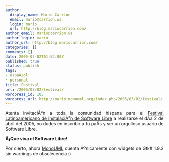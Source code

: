```yaml
---
author:
  display_name: Mario Carrion
  email: mario@carrion.ws
  login: mario
  url: http://blog.mariocarrion.com/
author_email: mario@carrion.ws
author_login: mario
author_url: http://blog.mariocarrion.com/
categories: []
comments: []
date: 2005-03-02T01:52:00Z
published: true
status: publish
tags:
- espaÃ±ol
- personal
title: Festival
url: /2005/03/02/festival/
wordpress_id: 105
wordpress_url: http://mario.monouml.org/index.php/2005/03/02/festival/
---
```


<div style="clear:both;"></div>
<p align="justify">Atenta invitaciÃ³n a toda la comunidad hispana para el <a href="http://installfest.info//default">Festival Latinoamericano de InstalaciÃ³n de Software Libre</a> a realizarse el dÃ­a 2 de abril del 2005, no dudes en inscribir a tu paÃ­s y ser un orgulloso usuario de Software Libre.</p>
<p align="justify"><span style="font-weight:bold;">Â¡Que viva el Software Libre!</span></p>
<p align="justify">Por cierto, ahora <a href="http://monouml.sf.net">MonoUML</a> cuenta Ãºnicamente con widgets de Gtk# 1.9.2 sin warnings de obsolecencia :)</p>
<div style="clear:both; padding-bottom: 0.25em;"></div>

